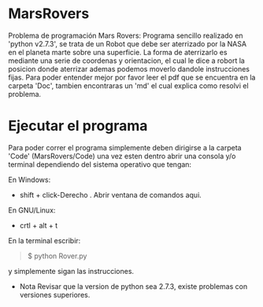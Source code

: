 MarsRovers
==========

Problema de programación Mars Rovers:
Programa sencillo realizado en 'python v2.7.3', se trata de un Robot que debe ser aterrizado por la NASA en el planeta marte sobre una superficie. 
La forma de aterrizarlo es mediante una serie de coordenas y orientacion, el cual le dice a robort la posicion donde aterrizar ademas podemos moverlo dandole instrucciones fijas. Para poder entender mejor por favor leer el pdf que se encuentra en la carpeta 'Doc', tambien encontraras un 'md' el cual explica como resolvi el problema.

Ejecutar el programa
===================
Para poder correr el programa simplemente deben dirigirse a la carpeta 'Code' (MarsRovers/Code) una vez esten dentro abrir una consola y/o terminal dependiendo del sistema operativo que tengan:

En Windows:
- shift + click-Derecho . Abrir ventana de comandos aqui.

En GNU/Linux:
- crtl + alt + t

En la terminal escribir:
> $ python Rover.py 

y simplemente sigan las instrucciones.

- Nota
Revisar que la version de python sea 2.7.3, existe problemas con versiones superiores.


